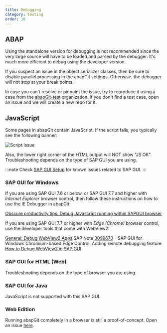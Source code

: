 ```yaml
---
title: Debugging
category: testing
order: 10
---
```


## ABAP

Using the standalone version for debugging is not recommended since the very large source will have to be loaded and parsed by the debugger. It's much more efficient to debug using the developer version.

If you suspect an issue in the object serializer classes, then be sure to disable parallel processing in the abapGit settings. Otherwise, the debugger will not stop at your break points. 

In case you can't resolve or pinpoint the issue, try to reproduce it using a case from the [abapGit-test](https://github.com/abapGit-tests) organization. If you don't find a test case, open an issue and we will create a new repo for it.

## JavaScript

Some pages in abapGit contain JavaScript. If the script fails, you typically see the following banner:

![Script Issue](https://user-images.githubusercontent.com/59966492/155704923-e1f7dd32-36cc-456c-9b02-dfb10fdb564b.png)

Also, the lower right corner of the HTML output will NOT show "JS OK". Troubleshooting depends on the type of SAP GUI you are using.

:::note
Check [SAP GUI Setup](/user-guide/setup/sapgui.html) for known issues related to SAP GUI.
:::

### SAP GUI for Windows

If you are using SAP GUI 7.6 or below, or SAP GUI 7.7 and higher with *Internet Explorer* browser control, then follow these instructions on how to use the IE Debugger in abapGit:

[Obscure productivity tips: Debug Javascript running within SAPGUI browser](https://blogs.sap.com/2019/03/22/obscure-productivity-tips-debug-javascript-running-within-sapgui-browser/)

If you are using SAP GUI 7.7 or higher with *Edge (Chrome)* browser control, use the developer tools that come with WebView2:

[General: Debug WebView2 Apps](https://docs.microsoft.com/en-us/microsoft-edge/webview2/how-to/debug?tabs=devtools)
SAP Note [3099670](https://me.sap.com/notes/3099670) - SAP GUI for Windows Chromium-based Edge Control: Adding remote debugging feature
[How to Debug WebView2 in SAP GUI](https://community.sap.com/t5/technology-blogs-by-sap/sap-gui-for-windows-8-00-is-coming-on-27th-of-january-2023-new-features/ba-p/13570993)

### SAP GUI for HTML (Web)

Troubleshooting depends on the type of browser you are using. 

### SAP GUI for Java

JavaScript is not supported with this SAP GUI. 

### Web Edition

Running abapGit completely in a browser is still a proof-of-concept. Open an issue [here](https://github.com/abapGit/web-edition). 
